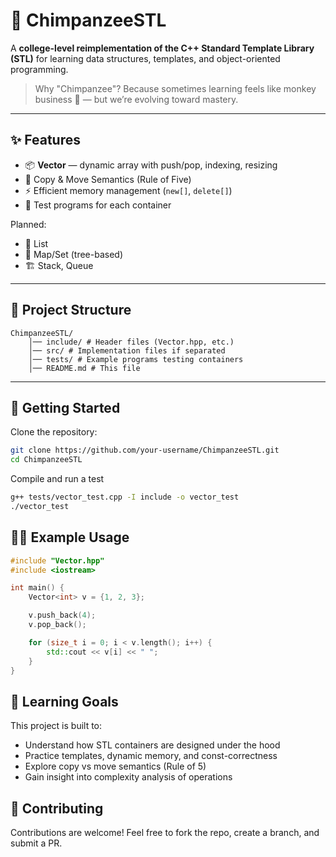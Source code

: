 # 🦧 ChimpanzeeSTL  

A **college-level reimplementation of the C++ Standard Template Library (STL)** for learning data structures, templates, and object-oriented programming.  

> Why "Chimpanzee"? Because sometimes learning feels like monkey business 🐒 — but we’re evolving toward mastery.

---

## ✨ Features  

- 📦 **Vector** — dynamic array with push/pop, indexing, resizing  
- 🔄 Copy & Move Semantics (Rule of Five)  
- ⚡ Efficient memory management (`new[]`, `delete[]`)  
- 🧪 Test programs for each container  

Planned:  
- 📝 List  
- 🌳 Map/Set (tree-based)  
- 🏗 Stack, Queue  

---

## 📂 Project Structure  
```
ChimpanzeeSTL/
    │── include/ # Header files (Vector.hpp, etc.)
    │── src/ # Implementation files if separated
    │── tests/ # Example programs testing containers
    │── README.md # This file
```

---

## 🚀 Getting Started  

Clone the repository:  
```bash
git clone https://github.com/your-username/ChimpanzeeSTL.git
cd ChimpanzeeSTL
```

Compile and run a test
```bash
g++ tests/vector_test.cpp -I include -o vector_test
./vector_test
```

## 🧑‍💻 Example Usage
```cpp
#include "Vector.hpp"
#include <iostream>

int main() {
    Vector<int> v = {1, 2, 3};

    v.push_back(4);
    v.pop_back();

    for (size_t i = 0; i < v.length(); i++) {
        std::cout << v[i] << " ";
    }
}
```

## 📘 Learning Goals
This project is built to:
- Understand how STL containers are designed under the hood
- Practice templates, dynamic memory, and const-correctness
- Explore copy vs move semantics (Rule of 5)
- Gain insight into complexity analysis of operations

## 🤝 Contributing
Contributions are welcome! Feel free to fork the repo, create a branch, and submit a PR.
